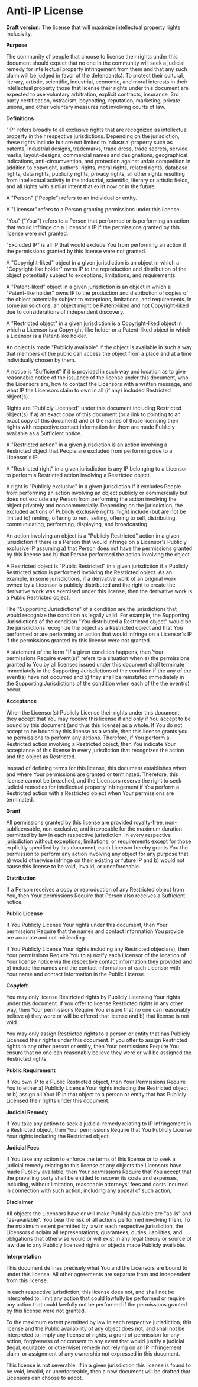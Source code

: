 # Anti-IP License
**Draft version**:  The license that will maximize intellectual property rights inclusivity.

**Purpose**

The community of people that choose to license their rights under this document should expect that no one in the community will seek a judicial remedy for intellectual property infringement from them and that any such claim will be judged in favor of the defendant(s).  To protect their cultural, literary, artistic, scientific, industrial, economic, and moral interests in their intellectual property those that license their rights under this document are expected to use voluntary arbitration, explicit contracts, insurance, 3rd party certification, ostracism, boycotting, reputation, marketing, private unions, and other voluntary measures not involving courts of law.

**Definitions**

"IP" refers broadly to all exclusive rights that are recognized as intellectual property in their respective jurisdictions.  Depending on the jurisdiction, these rights include but are not limited to industrial property such as patents, industrial designs, trademarks, trade dress, trade secrets, service marks, layout-designs, commercial names and designations, geographical indications, anti-circumvention, and protection against unfair competition in addition to copyright, authors' rights, moral rights, related rights, database rights, data rights, publicity rights, privacy rights, all other rights resulting from intellectual activity in the industrial, scientific, literary or artistic fields, and all rights with similar intent that exist now or in the future.

A "Person" ("People") refers to an individual or entity.

A "Licensor" refers to a Person granting permissions under this license.

"You" ("Your") refers to a Person that performed or is performing an action that would infringe on a Licensor's IP if the permissions granted by this license were not granted.

"Excluded IP" is all IP that would exclude You from performing an action if the permissions granted by this license were not granted.

A "Copyright-liked" object in a given jurisdiction is an object in which a "Copyright-like holder" owns IP to the reproduction and distribution of the object potentially subject to exceptions, limitations, and requirements.

A "Patent-liked" object in a given jurisdiction is an object in which a "Patent-like holder" owns IP to the production and distribution of copies of the object potentially subject to exceptions, limitations, and requirements.  In some jurisdictions, an object might be Patent-liked and not Copyright-liked due to considerations of independent discovery.

A "Restricted object" in a given jurisdiction is a Copyright-liked object in which a Licensor is a Copyright-like holder or a Patent-liked object in which a Licensor is a Patent-like holder.

An object is made "Publicly available" if the object is available in such a way that members of the public can access the object from a place and at a time individually chosen by them.

A notice is "Sufficient" if it is provided in such way and location as to give reasonable notice of the issuance of the license under this document, who the Licensors are, how to contact the Licensors with a written message, and what IP the Licensors claim to own in all (if any) included Restricted object(s).

Rights are "Publicly Licensed" under this document including Restricted object(s) if a) an exact copy of this document (or a link to pointing to an exact copy of this document) and b) the names of those licensing their rights with respective contact information for them are made Publicly available as a Sufficient notice.

A "Restricted action" in a given jurisdiction is an action involving a Restricted object that People are excluded from performing due to a Licensor's IP.

A "Restricted right" in a given jurisdiction is any IP belonging to a Licensor to perform a Restricted action involving a Restricted object.

A right is "Publicly exclusive" in a given jurisdiction if it excludes People from performing an action involving an object publicly or commercially but does not exclude any Person from performing the action involving the object privately and noncommercially.  Depending on the jurisdiction, the excluded actions of Publicly exclusive rights might include (but are not be limited to) renting, offering to rent, selling, offering to sell, distributing, communicating, performing, displaying, and broadcasting.

An action involving an object is a "Publicly Restricted" action in a given jurisdiction if there is a Person that would infringe on a Licensor's Publicly exclusive IP assuming a) that Person does not have the permissions granted by this license and b) that Person performed the action involving the object.

A Restricted object is "Public Restricted" in a given jurisdiction if a Publicly Restricted action is performed involving the Restricted object.  As an example, in some jurisdictions, if a derivative work of an original work owned by a Licensor is publicly distributed and the right to create the derivative work was exercised under this license, then the derivative work is a Public Restricted object.

The "Supporting Jurisdictions" of a condition are the jurisdictions that would recognize the condition as legally valid.  For example, the Supporting Jurisdictions of the condition "You distributed a Restricted object" would be the jurisdictions recognize the object as a Restricted object and that You performed or are performing an action that would infringe on a Licensor's IP if the permissions granted by this license were not granted.

A statement of the form "If a given condition happens, then Your permissions Require event(s)" refers to a situation when a) the permissions granted to You by all licenses issued under this document shall terminate immediately in the Supporting Jurisdictions of the condition if the any of the event(s) have not occurred and b) they shall be reinstated immediately in the Supporting Jurisdictions of the condition when each of the the event(s) occur.

**Acceptance**

When the Licensor(s) Publicly License their rights under this document, they accept that You may receive this license if and only if You accept to be bound by this document (and thus this license) as a whole.  If You do not accept to be bound by this license as a whole, then this license grants you no permissions to perform any actions.  Therefore, if You perform a Restricted action involving a Restricted object, then You indicate Your acceptance of this license in every jurisdiction that recognizes the action and the object as Restricted.

Instead of defining terms for this license, this document establishes when and where Your permissions are granted or terminated.  Therefore, this license cannot be breached, and the Licensors reserve the right to seek judicial remedies for intellectual property infringement if You perform a Restricted action with a Restricted object when Your permissions are terminated.

**Grant**

All permissions granted by this license are provided royalty-free, non-sublicensable, non-exclusive, and irrevocable for the maximum duration permitted by law in each respective jurisdiction.  In every respective jurisdiction without exceptions, limitations, or requirements except for those explicitly specified by this document, each Licensor hereby grants You the permission to perform any action involving any object for any purpose that a) would otherwise infringe on their existing or future IP and b) would not cause this license to be void, invalid, or unenforceable.

**Distribution**

If a Person receives a copy or reproduction of any Restricted object from You, then Your permissions Require that Person also receives a Sufficient notice.

**Public License**

If You Publicly License Your rights under this document, then Your permissions Require that the names and contact information You provide are accurate and not misleading.

If You Publicly License Your rights including any Restricted objects(s), then Your permissions Require You to a) notify each Licensor of the location of Your license notice via the respective contact information they provided and b) include the names and the contact information of each Licensor with Your name and contact information in the Public License.  

**Copyleft**

You may only license Restricted rights by Publicly Licensing Your rights under this document.  If you offer to license Restricted rights in any other way, then Your permissions Require You ensure that no one can reasonably believe a) they were or will be offered that license and b) that license is not void.

You may only assign Restricted rights to a person or entity that has Publicly Licensed their rights under this document.  If you offer to assign Restricted rights to any other person or entity, then Your permissions Require You ensure that no one can reasonably believe they were or will be assigned the Restricted rights.

**Public Requirement**

If You own IP to a Public Restricted object, then Your Permissions Require You to either a) Publicly License Your rights including the Restricted object or b) assign all Your IP in that object to a person or entity that has Publicly Licensed their rights under this document.

**Judicial Remedy**

If You take any action to seek a judicial remedy relating to IP infringement in a Restricted object, then Your permissions Require that You Publicly License Your rights including the Restricted object.

**Judicial Fees**

If You take any action to enforce the terms of this license or to seek a judicial remedy relating to this license or any objects the Licensors have made Publicly available, then Your permissions Require that You accept that the prevailing party shall be entitled to recover its costs and expenses, including, without limitation, reasonable attorneys' fees and costs incurred in connection with such action, including any appeal of such action,

**Disclaimer**

All objects the Licensors have or will make Publicly available are "as-is" and "as-available".  You bear the risk of all actions performed involving them.  To the maximum extent permitted by law in each respective jurisdiction, the Licensors disclaim all representations, guarantees, duties, liabilities, and obligations that otherwise would or will exist in any legal theory or source of law due to any Publicly licensed rights or objects made Publicly available.

**Interpretation**

This document defines precisely what You and the Licensors are bound to under this license.  All other agreements are separate from and independent from this license.

In each respective jurisdiction, this license does not, and shall not be interpreted to, limit any action that could lawfully be performed or require any action that could lawfully not be performed if the permissions granted by this license were not granted.

To the maximum extent permitted by law in each respective jurisdiction, this license and the Public availability of any object does not, and shall not be interpreted to, imply any license of rights, a grant of permission for any action, forgiveness of or consent to any event that would justify a judicial (legal, equitable, or otherwise) remedy not relying on an IP infringement claim, or assignment of any ownership not expressed in this document.

This license is not severable.  If in a given jurisdiction this license is found to be void, invalid, or unenforceable, then a new document will be drafted that Licensors can choose to adopt.
